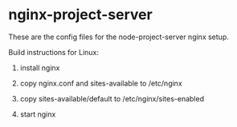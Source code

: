 # nginx-project-server

These are the config files for the node-project-server nginx setup. 


Build instructions for Linux:

  1. install nginx

  2. copy nginx.conf and sites-available to /etc/nginx

  3. copy sites-available/default to /etc/nginx/sites-enabled

  4. start nginx
